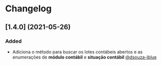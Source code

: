 # Changelog

## [1.4.0] (2021-05-26)
### Added
- Adiciona o método para buscar os lotes contábeis abertos e as enumerações de **módulo contábil** e **situação contábil** [@dsouza-iblue](https://github.com/dsouza-iblue)
